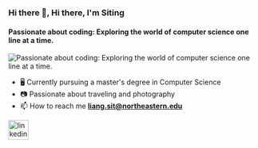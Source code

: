 ### Hi there 👋, Hi there, I'm Siting 
#### Passionate about coding: Exploring the world of computer science one line at a time.
![Passionate about coding: Exploring the world of computer science one line at a time.](https://arturssmirnovs.github.io/github-profile-readme-generator/images/banner.png)

- 🖥️ Currently pursuing a master's degree in Computer Science
- 📷 Passionate about traveling and photography
- 📫 How to reach me **liang.sit@northeastern.edu**

[<img src='https://cdn.jsdelivr.net/npm/simple-icons@3.0.1/icons/linkedin.svg' alt='linkedin' height='40'>](https://www.linkedin.com/in/siting-liang-7846541b7/)  



<!--
**liang-liang-siting/liang-liang-siting** is a ✨ _special_ ✨ repository because its `README.md` (this file) appears on your GitHub profile.

Here are some ideas to get you started:

- 🔭 I’m currently working on ...
- 🌱 I’m currently learning ...
- 👯 I’m looking to collaborate on ...
- 🤔 I’m looking for help with ...
- 💬 Ask me about ...
- 📫 How to reach me: ...
- 😄 Pronouns: ...
- ⚡ Fun fact: ...
-->
